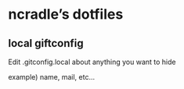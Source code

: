 # ncradle’s dotfiles

## local giftconfig
Edit .gitconfig.local about anything you want to hide

example) name, mail, etc...
